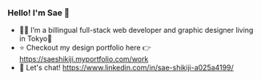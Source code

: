 ### Hello! I'm Sae 👋

- 👩‍💻 I’m a billingual full-stack web developer and graphic designer living in Tokyo🗼
- ⭐️ Checkout my design portfolio here 👉 https://saeshikiji.myportfolio.com/work
- 👯 Let's chat! https://www.linkedin.com/in/sae-shikiji-a025a4199/
